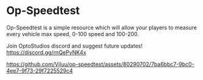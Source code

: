 # Op-Speedtest
Op-Speedtest is a simple resource which will allow your players to measure every vehicle max speed, 0-100 speed and 100-200.

Join OptoStudios discord and suggest future updates!
https://discord.gg/rnQePyNK4x

https://github.com/Viluu/op-speedtest/assets/80290702/7ba6bbc7-9bc0-4ee7-9f73-29f7225529c4

